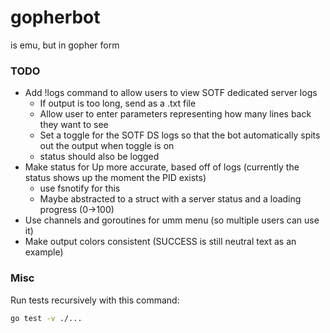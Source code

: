 # gopherbot

is emu, but in gopher form

### TODO

- Add !logs command to allow users to view SOTF dedicated server logs
    - If output is too long, send as a .txt file
    - Allow user to enter parameters representing how many lines back they want to see
    - Set a toggle for the SOTF DS logs so that the bot automatically spits out the output when toggle is on
    - status should also be logged
- Make status for Up more accurate, based off of logs (currently the status shows up the moment the PID exists)
    - use fsnotify for this
    - Maybe abstracted to a struct with a server status and a loading progress (0->100)
- Use channels and goroutines for umm menu (so multiple users can use it)
- Make output colors consistent (SUCCESS is still neutral text as an example)

### Misc

Run tests recursively with this command:

```bash
go test -v ./...
```
